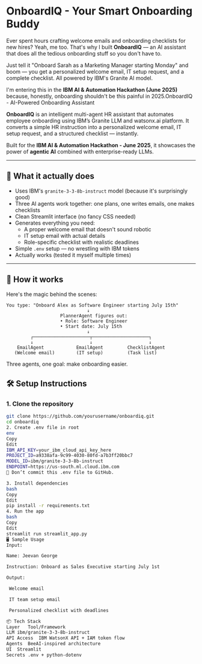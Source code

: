 #  OnboardIQ - Your Smart Onboarding Buddy

Ever spent hours crafting welcome emails and onboarding checklists for new hires? Yeah, me too. That's why I built **OnboardIQ** — an AI assistant that does all the tedious onboarding stuff so you don't have to.

Just tell it "Onboard Sarah as a Marketing Manager starting Monday" and boom — you get a personalized welcome email, IT setup request, and a complete checklist. All powered by IBM's Granite AI model.

I'm entering this in the **IBM AI & Automation Hackathon (June 2025)** because, honestly, onboarding shouldn't be this painful in 2025.OnboardIQ - AI-Powered Onboarding Assistant

**OnboardIQ** is an intelligent multi-agent HR assistant that automates employee onboarding using IBM’s Granite LLM and watsonx.ai platform. It converts a simple HR instruction into a personalized welcome email, IT setup request, and a structured checklist — instantly.

Built for the **IBM AI & Automation Hackathon - June 2025**, it showcases the power of **agentic AI** combined with enterprise-ready LLMs.

---

## 🚀 What it actually does

- Uses IBM's `granite-3-3-8b-instruct` model (because it's surprisingly good)
- Three AI agents work together: one plans, one writes emails, one makes checklists
- Clean Streamlit interface (no fancy CSS needed)
- Generates everything you need:
  - A proper welcome email that doesn't sound robotic
  - IT setup email with actual details
  - Role-specific checklist with realistic deadlines
- Simple `.env` setup — no wrestling with IBM tokens
- Actually works (tested it myself multiple times)

---

## 🤖 How it works

Here's the magic behind the scenes:

```
You type: "Onboard Alex as Software Engineer starting July 15th"
                              ↓
                    PlannerAgent figures out:
                    • Role: Software Engineer  
                    • Start date: July 15th
                              ↓
         ┌─────────────────────┬─────────────────────┐
         ↓                     ↓                     ↓
    EmailAgent            EmailAgent         ChecklistAgent
   (Welcome email)        (IT setup)         (Task list)
```

Three agents, one goal: make onboarding easier.



## 🛠️ Setup Instructions

### 1. Clone the repository

```bash
git clone https://github.com/yourusername/onboardiq.git
cd onboardiq
2. Create .env file in root
env
Copy
Edit
IBM_API_KEY=your_ibm_cloud_api_key_here
PROJECT_ID=a9338afa-9c99-4030-80fd-a7b3ff20bbc7
MODEL_ID=ibm/granite-3-3-8b-instruct
ENDPOINT=https://us-south.ml.cloud.ibm.com
📝 Don’t commit this .env file to GitHub.

3. Install dependencies
bash
Copy
Edit
pip install -r requirements.txt
4. Run the app
bash
Copy
Edit
streamlit run streamlit_app.py
🖥 Sample Usage
Input:

Name: Jeevan George

Instruction: Onboard as Sales Executive starting July 1st

Output:

 Welcome email

 IT team setup email

 Personalized checklist with deadlines

📦 Tech Stack
Layer	Tool/Framework
LLM	ibm/granite-3-3-8b-instruct
API Access	IBM WatsonX API + IAM token flow
Agents	BeeAI-inspired architecture
UI	Streamlit
Secrets	.env + python-dotenv